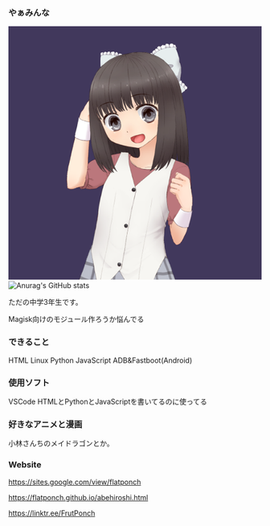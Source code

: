 ### やぁみんな
![icon](https://github.com/FlatPonch/FlatPonch/blob/main/images/FRUPON.png?raw=true)
![Anurag's GitHub stats](https://github-readme-stats.vercel.app/api?username=flatponch&theme=dark&show_icons=true)

ただの中学3年生です。

Magisk向けのモジュール作ろうか悩んでる

### できること
HTML Linux Python JavaScript ADB&Fastboot(Android)

### 使用ソフト

VSCode HTMLとPythonとJavaScriptを書いてるのに使ってる



### 好きなアニメと漫画
小林さんちのメイドラゴンとか。

### Website
https://sites.google.com/view/flatponch

https://flatponch.github.io/abehiroshi.html

https://linktr.ee/FrutPonch

<!--
**FrutPonch/FrutPonch** is a ✨ _special_ ✨ repository because its `README.md` (this file) appears on your GitHub profile.

Here are some ideas to get you started:

- 🔭 I’m currently working on ...
- 🌱 I’m currently learning ...
- 👯 I’m looking to collaborate on ...
- 🤔 I’m looking for help with ...
- 💬 Ask me about ...
- 📫 How to reach me: ...
- 😄 Pronouns: ...
- ⚡ Fun fact: ...
-->
